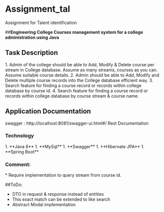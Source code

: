 # Assignment_tal
Assignment for Talent identification

##**Engineering College Courses management system for a college
administration using Java**

<h2> Task Description</h2>
1. Admin of the college should be able to Add, Modify & Delete course per stream in
College database. Assume as many streams, courses as you can. Assume suitable
course details.
2. Admin should be able to Add, Modify and Delete multiple course records into the College
database efficient way.
3. Search feature for finding a course record or records within college database by course
id.
4. Search feature for finding a course record or records within college database by course
stream & course name.


<h2>Application Documentation</h2>
swagger : http://localhost:8081/swagger-ui.html#/ 
Rest Documentation

<h3>Technology</h3>
1. **Java 8**
1. **MySql**
1. **Swagger**
1. **Hibernate JPA**
1. **Spring Boot**


<h3>Comment:</h3>
* Require implementation to query stream from course id.



##ToDo:
*  DTO in request & response instead of entities
*  This exact match can be extended to like search
*  Abstract Modal implementation
